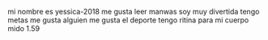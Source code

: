 mi nombre es yessica-2018
me gusta leer manwas
soy muy divertida
tengo metas
me gusta alguien 
me gusta el deporte
tengo ritina para mi cuerpo 
mido 1.59
